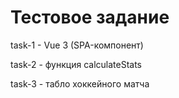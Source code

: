 # Тестовое задание

task-1 - Vue 3 (SPA-компонент)

task-2 - функция calculateStats

task-3 - табло хоккейного матча
